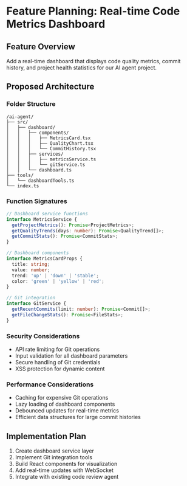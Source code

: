 # Feature Planning: Real-time Code Metrics Dashboard

## Feature Overview
Add a real-time dashboard that displays code quality metrics, commit history, and project health statistics for our AI agent project.

## Proposed Architecture

### Folder Structure
```
/ai-agent/
├── src/
│   ├── dashboard/
│   │   ├── components/
│   │   │   ├── MetricsCard.tsx
│   │   │   ├── QualityChart.tsx
│   │   │   └── CommitHistory.tsx
│   │   ├── services/
│   │   │   ├── metricsService.ts
│   │   │   └── gitService.ts
│   │   └── dashboard.ts
├── tools/
│   └── dashboardTools.ts
└── index.ts
```

### Function Signatures
```typescript
// Dashboard service functions
interface MetricsService {
  getProjectMetrics(): Promise<ProjectMetrics>;
  getQualityTrends(days: number): Promise<QualityTrend[]>;
  getCommitStats(): Promise<CommitStats>;
}

// Dashboard components
interface MetricsCardProps {
  title: string;
  value: number;
  trend: 'up' | 'down' | 'stable';
  color: 'green' | 'yellow' | 'red';
}

// Git integration
interface GitService {
  getRecentCommits(limit: number): Promise<Commit[]>;
  getFileChangeStats(): Promise<FileStats>;
}
```

### Security Considerations
- API rate limiting for Git operations
- Input validation for all dashboard parameters
- Secure handling of Git credentials
- XSS protection for dynamic content

### Performance Considerations
- Caching for expensive Git operations
- Lazy loading of dashboard components
- Debounced updates for real-time metrics
- Efficient data structures for large commit histories

## Implementation Plan
1. Create dashboard service layer
2. Implement Git integration tools
3. Build React components for visualization
4. Add real-time updates with WebSocket
5. Integrate with existing code review agent
